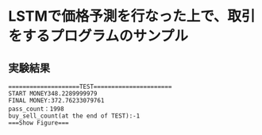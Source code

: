 # LSTMで価格予測を行なった上で、取引をするプログラムのサンプル

## 実験結果

```
====================TEST======================
START MONEY348.2289999979
FINAL MONEY:372.76233079761
pass_count：1998
buy_sell_count(at the end of TEST):-1
===Show Figure===
```
